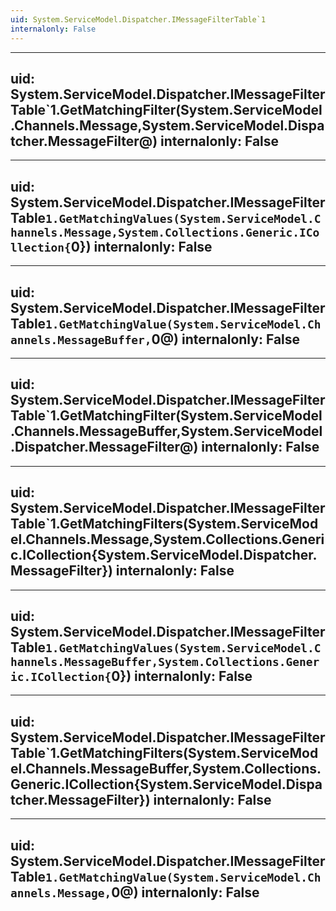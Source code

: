 ```yaml
---
uid: System.ServiceModel.Dispatcher.IMessageFilterTable`1
internalonly: False
---
```


---
uid: System.ServiceModel.Dispatcher.IMessageFilterTable`1.GetMatchingFilter(System.ServiceModel.Channels.Message,System.ServiceModel.Dispatcher.MessageFilter@)
internalonly: False
---

---
uid: System.ServiceModel.Dispatcher.IMessageFilterTable`1.GetMatchingValues(System.ServiceModel.Channels.Message,System.Collections.Generic.ICollection{`0})
internalonly: False
---

---
uid: System.ServiceModel.Dispatcher.IMessageFilterTable`1.GetMatchingValue(System.ServiceModel.Channels.MessageBuffer,`0@)
internalonly: False
---

---
uid: System.ServiceModel.Dispatcher.IMessageFilterTable`1.GetMatchingFilter(System.ServiceModel.Channels.MessageBuffer,System.ServiceModel.Dispatcher.MessageFilter@)
internalonly: False
---

---
uid: System.ServiceModel.Dispatcher.IMessageFilterTable`1.GetMatchingFilters(System.ServiceModel.Channels.Message,System.Collections.Generic.ICollection{System.ServiceModel.Dispatcher.MessageFilter})
internalonly: False
---

---
uid: System.ServiceModel.Dispatcher.IMessageFilterTable`1.GetMatchingValues(System.ServiceModel.Channels.MessageBuffer,System.Collections.Generic.ICollection{`0})
internalonly: False
---

---
uid: System.ServiceModel.Dispatcher.IMessageFilterTable`1.GetMatchingFilters(System.ServiceModel.Channels.MessageBuffer,System.Collections.Generic.ICollection{System.ServiceModel.Dispatcher.MessageFilter})
internalonly: False
---

---
uid: System.ServiceModel.Dispatcher.IMessageFilterTable`1.GetMatchingValue(System.ServiceModel.Channels.Message,`0@)
internalonly: False
---
